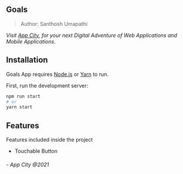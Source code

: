 ## Goals

> Author: Santhosh Umapathi

_Visit [App City](https://app-city.co), for your next Digital Adventure of Web Applications and Mobile Applications._

## Installation

Goals App requires [Node.js](https://nodejs.org/) or [Yarn](https://yarnpkg.com/) to run.

First, run the development server:

```bash
npm run start
# or
yarn start
```

## Features

Features included inside the project

- Touchable Button

###### - App City @2021
